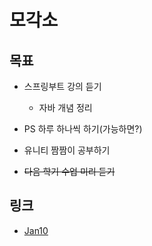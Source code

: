 # 모각소

## 목표
  * 스프링부트 강의 듣기
    * 자바 개념 정리

  * PS 하루 하나씩 하기(가능하면?)

  * 유니티 짬짬이 공부하기

  * ~~다음 학기 수업 미리 듣기~~

## 링크
* [Jan10](./Jan10/Jan10.md)
